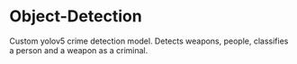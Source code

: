 # Object-Detection
Custom yolov5 crime detection model. Detects weapons, people, classifies a person and a weapon as a criminal.
